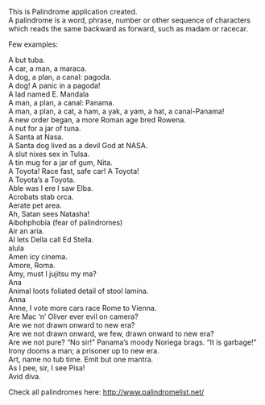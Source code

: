 This is Palindrome application created.  
A palindrome is a word, phrase, number or other sequence of characters which reads the same backward as forward, such as madam or racecar.  

Few examples:  

A but tuba.  
A car, a man, a maraca.  
A dog, a plan, a canal: pagoda.  
A dog! A panic in a pagoda!  
A lad named E. Mandala  
A man, a plan, a canal: Panama.  
A man, a plan, a cat, a ham, a yak, a yam, a hat, a canal-Panama!  
A new order began, a more Roman age bred Rowena.  
A nut for a jar of tuna.  
A Santa at Nasa.  
A Santa dog lived as a devil God at NASA.  
A slut nixes sex in Tulsa.  
A tin mug for a jar of gum, Nita.  
A Toyota! Race fast, safe car! A Toyota!  
A Toyota’s a Toyota.  
Able was I ere I saw Elba.  
Acrobats stab orca.  
Aerate pet area.  
Ah, Satan sees Natasha!  
Aibohphobia (fear of palindromes)  
Air an aria.  
Al lets Della call Ed Stella.  
alula  
Amen icy cinema.  
Amore, Roma.  
Amy, must I jujitsu my ma?  
Ana  
Animal loots foliated detail of stool lamina.  
Anna  
Anne, I vote more cars race Rome to Vienna.  
Are Mac ‘n’ Oliver ever evil on camera?  
Are we not drawn onward to new era?  
Are we not drawn onward, we few, drawn onward to new era?  
Are we not pure? “No sir!” Panama’s moody Noriega brags. “It is garbage!” Irony dooms a man; a prisoner up to new era.  
Art, name no tub time. Emit but one mantra.  
As I pee, sir, I see Pisa!  
Avid diva.  

Check all palindromes here: http://www.palindromelist.net/  

